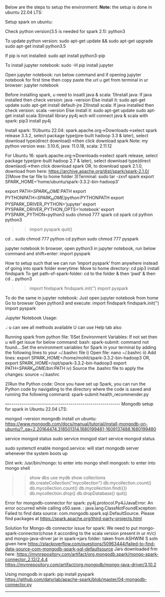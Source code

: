 Below are the steps to setup the environment:
**Note:** the setup is done in ubuntu 22.04 LTS:

Setup spark on ubuntu:

Check python version(3.5 is needed for spark 2.1):
python3

To update python version:
sudo apt-get update && sudo apt-get upgrade 
sudo apt-get install python3.5

If pip is not installed:
sudo apt install python3-pip

To install jupyter notebook:
sudo -H pip install jupyter

Open jupyter notebook: run below command and if opening jupyter notebook for first time then copy paste the url u get from terminal in ur browser:
jupyter notebook

Before installing spark, u need to insatll java & scala:
1)Install java:
If java installed then check version: java -version
Else install it:
sudo apt-get update
sudo apt-get install default-jre
2)Install scala:
If java installed then check version: scala -version
Else install it:
sudo apt-get update
sudo apt-get install scala
3)install library py4j wch will connect java & scala with spark:
pip3 install py4j

Install spark:
1)Ubuntu 22.04: spark.apache.org->Downloads->select spark release 3.3.2, select package type(pre-built hadoop 3.3 & later), select download type(direct download)->then click download spark
Note: my python version was: 3.10.6, java: 11.0.18, scala: 2.11.12

For Ubuntu 16:
spark.apache.org->Downloads->select spark release, select package type(pre-built hadoop 2.7 & later), select download type(direct downlaod)->then click download spark
OR, to download spark 2.1.0, download from here: https://archive.apache.org/dist/spark/spark-2.1.0/
2)Move the tar file to home folder
3)Terminal: 
sudo tar -zxvf spark<tab>
export SPARK_HOME=’home/ubuntu/spark-3.3.2-bin-hadoop3’

export PATH=$SPARK_HOME:$PATH
export PYTHONPATH=$SPARK_HOME/python:$PYTHONPATH
export PYSPARK_DRIVER_PYTHON=’jupyter’
export PYSPARK_DRIVER_PYTHON_OPTS=’notebook’
export PYSPARK_PYTHON=python3
sudo chmod 777 spark<tab>
cd spark<tab>
cd python
python3
>>import pyspark
>>quit()

cd ..
sudo chmod 777 python
cd python
sudo chmod 777 pyspark

jupyter notebook
In browser, open python3 in jupyter notebook, run below command and shift+enter:
import pyspark

How to setup such that we can run ‘import pyspark’ from anywhere instead of going into spark folder everytime:
Move to home directory: cd
pip3 install findspark
To get path-of-spark-folder: cd to the folder & then ‘pwd’ & then cd ..
python3
>>import findspark
>>findspark.init(‘<path-of-spark-folder>’)
>>import pyspark

To do the same in jupyter notebook:
Just open jupyter notebook from home
Go to browser
Open python3 and execute:
import findspark
findspark.init(‘<path-of-spark-folder>’)
import pyspark

Jupyter Notebook Usage:

<variable-name>.<tab>: u can see all methods available
U can use Help tab also

Running spark from python file:
1)Set Environment Variables: If not set then u will get issue for below command: bash: spark-submit: command not found….Set the environment variables for Spark in your terminal by adding the following lines to your ~/.bashrc file
i) Open file: nano ~/.bashrc
ii) Add lines: 
export SPARK_HOME=/home/mohit/spark-3.3.2-bin-hadoop3
OR, export SPARK_HOME=/opt/spark-3.3.2-bin-hadoop3
export PATH=$SPARK_HOME/bin:$PATH
iv) Source the .bashrc file to apply the changes: source ~/.bashrc

2)Run the Python code: Once you have set up Spark, you can run the Python code by navigating to the directory where the code is saved and running the following command:
spark-submit health_recommender.py


—--------------------------------------------------------
Mongodb setup for spark in Ubuntu 22.04 LTS:

mongod –version
mongodb install un ubuntu: 
https://www.mongodb.com/docs/manual/tutorial/install-mongodb-on-ubuntu/?_ga=2.20164474.318501314.1680199481-1609137488.1680199480

service mongod status
sudo service mongod start
service mongod status

sudo systemctl enable mongod.service: will start mongodb server whenever the system boots up

Dint wrk: /usr/bin/mongo: to enter into mongo shell 
mongosh:  to enter into mongo shell
>>show dbs
>>use mydb
>>show collections
>> db.createCollection("mycollection")
>>db.mycollection.count()
>>db.mycollection.count()
>>db.mycollection.find({})
>>db.mycollection.drop()
>>db.dropDatabase()
>>quit()


Error for mongodb-connector for spark:
py4j.protocol.Py4JJavaError: An error occurred while calling o50.save.
: java.lang.ClassNotFoundException: 
Failed to find data source: com.mongodb.spark.sql.DefaultSource. Please find packages at
https://spark.apache.org/third-party-projects.html

Solution for Mongo-db connector issue for spark:
We need to put mongo-spark-connector(chose it according to the scala version present in ur m/c) and mongo-java-driver jar in spark->jars folder: taken from ASHWINI S soln given here https://stackoverflow.com/questions/50963444/failed-to-find-data-source-com-mongodb-spark-sql-defaultsource
Jars downloaded frm here:
https://mvnrepository.com/artifact/org.mongodb.spark/mongo-spark-connector_2.12/2.4.4
https://mvnrepository.com/artifact/org.mongodb/mongo-java-driver/3.10.2


Using mongodb in spark:
pip install pyspark
https://github.com/datyrlab/apache-spark/blob/master/04-mongodb-connector.py

---------------------------------------------------------------------------

